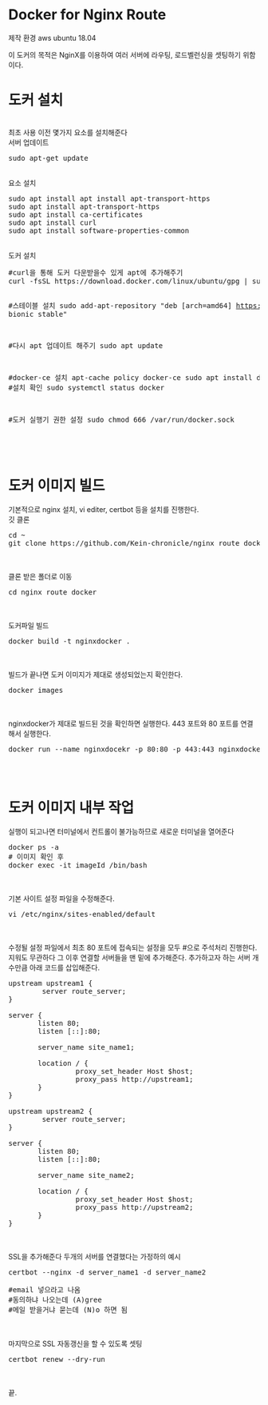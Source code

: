 # Docker for Nginx Route
제작 환경 aws ubuntu 18.04

이 도커의 목적은 NginX를 이용하여 여러 서버에 라우팅, 로드벨런싱을 셋팅하기 위함이다.
<br>
# 도커 설치
<br>
최초 사용 이전 몇가지 요소를 설치해준다
<br>
서버 업데이트
<pre>
sudo apt-get update
</pre>
<br>
요소 설치
<pre>
sudo apt install apt install apt-transport-https
sudo apt install apt-transport-https
sudo apt install ca-certificates
sudo apt install curl
sudo apt install software-properties-common
</pre>
<br>
도커 설치
<pre>
#curl을 통해 도커 다운받을수 있게 apt에 추가해주기
curl -fsSL https://download.docker.com/linux/ubuntu/gpg | sudo apt-key add -

#스테이블 설치
sudo add-apt-repository "deb [arch=amd64] https://download.docker.com/linux/ubuntu bionic stable"

#다시 apt 업데이트 해주기
sudo apt update

#docker-ce 설치
apt-cache policy docker-ce
sudo apt install docker-ce
#설치 확인
sudo systemctl status docker

#도커 실행기 권한 설정
sudo chmod 666 /var/run/docker.sock
</pre>


<br><br>

# 도커 이미지 빌드

기본적으로 nginx 설치, vi editer, certbot 등을 설치를 진행한다.
<br>
깃 클론
<pre>
cd ~
git clone https://github.com/Kein-chronicle/nginx_route_docker.git
</pre>
<br><br>
클론 받은 폴더로 이동
<pre>
cd nginx_route_docker
</pre>
<br><br>
도커파일 빌드
<pre>
docker build -t nginxdocker .
</pre>
<br><br>
빌드가 끝나면 도커 이미지가 제대로 생성되었는지 확인한다.
<pre>
docker images
</pre>
<br><br>
nginxdocker가 제대로 빌드된 것을 확인하면 실행한다.
443 포트와 80 포트를 연결해서 실행한다.
<pre>
docker run --name nginxdocekr -p 80:80 -p 443:443 nginxdocker
</pre>
<br><br>
# 도커 이미지 내부 작업
실행이 되고나면 터미널에서 컨트롤이 불가능하므로 새로운 터미널을 열어준다
<pre>
docker ps -a
# 이미지 확인 후
docker exec -it imageId /bin/bash
</pre>
<br><br>
기본 사이트 설정 파일을 수정해준다.
<pre>
vi /etc/nginx/sites-enabled/default
</pre>
<br><br>
수정될 설정 파일에서 최초 80 포트에 접속되는 설정을 모두 #으로 주석처리 진행한다.
지워도 무관하다
그 이후 연결할 서버들을 맨 밑에 추가해준다.
추가하고자 하는 서버 개수만큼 아래 코드를 삽입해준다.
<pre>
upstream upstream1 {
        server route_server;
}

server {
       listen 80;
       listen [::]:80;

       server_name site_name1;

       location / {
                proxy_set_header Host $host;
                proxy_pass http://upstream1;
       }
}

upstream upstream2 {
        server route_server;
}

server {
       listen 80;
       listen [::]:80;

       server_name site_name2;

       location / {
                proxy_set_header Host $host;
                proxy_pass http://upstream2;
       }
}
</pre>
<br><br>
SSL을 추가해준다
두개의 서버를 연결했다는 가정하의 예시
<pre>
certbot --nginx -d server_name1 -d server_name2

#email 넣으라고 나옴
#동의하냐 나오는데 (A)gree
#메일 받을거냐 묻는데 (N)o 하면 됨
</pre>
<br><br>
마지막으로 SSL 자동갱신을 할 수 있도록 셋팅
<pre>
certbot renew --dry-run
</pre>
<br><br>
끝.
